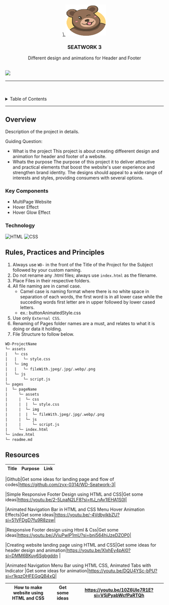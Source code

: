 <a name="readme-top">

<br/>

<br />
<div align="center">
  <a href="https://github.com/zyx-0314/">\
  <img src="/assets/img/BEAR.png" alt="BEAR" width="130" height="100">
  </a>

  <h3 align="center">SEATWORK 3</h3>
</div>
<div align="center">
  Different design and animations for Header and Footer
</div>

<br />


![](https://visit-counter.vercel.app/counter.png?page=Aviona05/WD-SEATWORK-3)

---

<br />
<br />

<details>
  <summary>Table of Contents</summary>
  <ol>
    <li>
      <a href="#overview">Overview</a>
      <ol>
        <li>
          <a href="#key-components">Key Components</a>
        </li>
        <li>
          <a href="#technology">Technology</a>
        </li>
      </ol>
    </li>
    <li>
      <a href="#rule,-practices-and-principles">Rules, Practices and Principles</a>
    </li>
    <li>
      <a href="#resources">Resources</a>
    </li>
  </ol>
</details>

---

## Overview


Description of the project in details.

Guiding Question:
- What is the project
This project is about creating diffeerent design and animation for header and footer of a website.
- Whats the purpose
The purpose of this project it to deliver attractive and practical elements that boost the website's user experience and strengthen brand identity. The designs should appeal to a wide range of interests and styles, providing consumers with several options.


### Key Components

- MultiPage Website
- Hover Effect
- Hover Glow Effect

### Technology
![HTML](https://img.shields.io/badge/HTML-E34F26?style=for-the-badge&logo=html5&logoColor=white)
![CSS](https://img.shields.io/badge/CSS-1572B6?style=for-the-badge&logo=css3&logoColor=white)

## Rules, Practices and Principles
1. Always use `WD-` in the front of the Title of the Project for the Subject followed by your custom naming.
2. Do not rename any .html files; always use `index.html` as the filename.
3. Place Files in their respective folders.
4. All file naming are in camel case.
   - Camel case is naming format where there is no white space in separation of each words, the first word is in all lower case while the succeding words first letter are in upper followed by lower cased letters.
   - ex.: buttonAnimatedStyle.css
5. Use only `External CSS`.
6. Renaming of Pages folder names are a must, and relates to what it is doing or data it holding.
7. File Structure to follow below.

```
WD-ProjectName
└─ assets
|   └─ css
|   |   └─ style.css
|   └─ img
|   |   └─ fileWith.jpeg/.jpg/.webp/.png
|   └─ js
|       └─ script.js
└─ pages
|  └─ pageName
|     └─ assets
|     |  └─ css
|     |  |  └─ style.css
|     |  └─ img
|     |  |  └─ fileWith.jpeg/.jpg/.webp/.png
|     |  └─ js
|     |     └─ script.js
|     └─ index.html
└─ index.html
└─ readme.md
```

## Resources


| Title | Purpose | Link |
|-|-|-|

|Github|Get some ideas for landing page and flow of codes|https://github.com/zyx-0314/WD-Seatwork-3|

|Simple Responsive Footer Design using HTML and CSS|Get some ideas|https://youtu.be/2-5LpaN2LF8?si=ttJ_nAv1lEHA1S0I|

|Animated Navigation Bar in HTML and CSS Menu Hover Animation Effects|Get some ideas|https://youtu.be/-4VdbyikbZU?si=51VFDgD7fu9R8zsw|

|Responsive Footer design using Html & Css|Get some ideas|https://youtu.be/JViuPwlP1mU?si=bni564hiJzeDZOP0|

|Creating website landing page using HTML and CSS|Get some ideas for header design and animation|https://youtu.be/XlxhEy4pAI0?si=DMM6BKuy6Sgbgddn |

|Animated Navigation Menu Bar using HTML CSS, Animated Tabs with Indicator |Get some ideas for animation|https://youtu.be/DQU4YSc-bPU?si=r1kqzOHFEGqQB4xQ|

|How to make website using HTML and CSS|Get some ideas|https://youtu.be/10Z6UIe7R1E?si=VSjPyabWcfPaRTQh|
|-|-|-|

